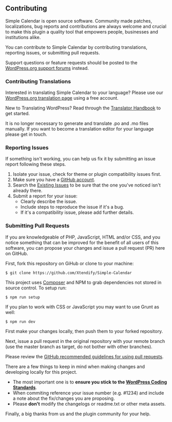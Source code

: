 ## Contributing

Simple Calendar is open source software. Community made patches, localizations, bug reports and contributions are always welcome and crucial to make this plugin a quality tool that empowers people, businesses and institutions alike.

You can contribute to Simple Calendar by contributing translations, reporting issues, or submitting pull requests.

Support questions or feature requests should be posted to the [WordPress.org support forums](https://wordpress.org/support/plugin/google-calendar-events) instead.

### Contributing Translations

Interested in translating Simple Calendar to your language? Please use our [WordPress.org translation page](https://translate.wordpress.org/projects/wp-plugins/google-calendar-events) using a free account.

New to Translating WordPress? Read through the [Translator Handbook](https://make.wordpress.org/polyglots/handbook/tools/glotpress-translate-wordpress-org/) to get started.

It is no longer necessary to generate and translate .po and .mo files manually. If you want to become a translation editor for your language please get in touch.

### Reporting Issues

If something isn't working, you can help us fix it by submitting an issue report following these steps.

1. Isolate your issue, check for theme or plugin compatibility issues first.
2. Make sure you have a [GitHub account](https://github.com/signup/free).
3. Search the [Existing Issues](https://github.com/Xtendify/Simple-Calendar/issues) to be sure that the one you've noticed isn't already there.
4. Submit a report for your issue:
   - Clearly describe the issue.
   - Include steps to reproduce the issue if it's a bug.
   - If it's a compatibility issue, please add further details.

### Submitting Pull Requests

If you are knowledgeable of PHP, JavaScript, HTML and/or CSS, and you notice something that can be improved for the benefit of all users of this software, you can propose your changes and issue a pull request (PR) here on GitHub.

First, fork this repository on GiHub or clone to your machine:

    $ git clone https://github.com/Xtendify/Simple-Calendar

This project uses [Composer](https://getcomposer.org/) and NPM to grab dependencies not stored in source control. To setup run:

    $ npm run setup

If you plan to work with CSS or JavaScript you may want to use Grunt as well:

    $ npm run dev

First make your changes locally, then push them to your forked repository.

Next, issue a pull request in the original repository with your remote branch (use the master branch as target, do not bother with other branches).

Please review the [GitHub recommended guidelines for using pull requests](https://help.github.com/articles/using-pull-requests/).

There are a few things to keep in mind when making changes and developing locally for this project.

- The most important one is to **ensure you stick to the [WordPress Coding Standards](http://make.wordpress.org/core/handbook/coding-standards/)**.
- When commiting reference your issue number (e.g. #1234) and include a note about the fix/changes you are proposing.
- Please **don't** modify the changelogs or readme.txt or other meta assets.

Finally, a big thanks from us and the plugin community for your help.
